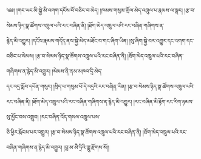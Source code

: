 ﻿  
༄༅། །གང་ཡང་མི་སྐྱེ་མི་འགག་དངོས་བོ་བཅིང་བ་མེད། །ཁམས་གསུམ་གྲོལ་མེད་འཁྲུལ་པ་རྣམས་ལ་སྣང། །རྩ་བ་སེམས་ཉིད་སྣ་ཚོགས་འཁྲུལ་པའི་རང་བཞིན་ནི། །ཐོག་མེད་འཁྲུལ་པའི་རང་བཞིན་གཞིགས་ན་  
རྙེད་མི་འགྱུར། །དངོས་རྣམས་གདོད་ནས་སྐྱེ་མེད་མཐོང་བ་གང་ཞིག་ཡིན། །སུ་ཞིག་སྐྱེ་བར་འགྱུར་དང་འགག་དང་བཅིང་པ་སེམས། །རྩ་བ་སེམས་ཉིད་སྣ་ཚོགས་འཁྲུལ་པའི་རང་བཞིན་ནི། །ཐོག་མེད་འཁྲུལ་པའི་རང་བཞིན་གཞིགས་ན་རྙེད་མི་འགྱུར། །སེམས་ནི་ནམ་མཁའ་དྲི་མེད་  
དང་འདྲ་སློབ་དཔོན་གསུང། །སྲིད་པ་གསུམ་པོ་དེ་འདྲའི་རང་བཞིན་ཡིན། །རྩ་བ་སེམས་ཉིད་སྣ་ཚོགས་འཁྲུལ་པའི་རང་བཞིན་ནི། །ཐོག་མེད་འཁྲུལ་པའི་རང་བཞིན་གཞིགས་ན་རྙེད་མི་འགྱུར། །རང་བཞིན་མི་རྟོག་རང་རིག་ཉམས་སུ་མྱོང་བས་འགྲུབ། །རང་བཞིན་འོད་གསལ་འཁྲུལ་པས་  
ཅི་ཕྱིར་རྨོངས་པར་འགྱུར། །རྩ་བ་སེམས་ཉིད་སྣ་ཚོགས་འཁྲུལ་པའི་རང་བཞིན་ནི། །ཐོག་མེད་འཁྲུལ་པའི་རང་བཞིན་གཞིགས་ན་རྙེད་མི་འགྱུར། །བླ་མ་མཻ་ཏྲིའི་གླུ་རྫོགས་སོ།།  
  
